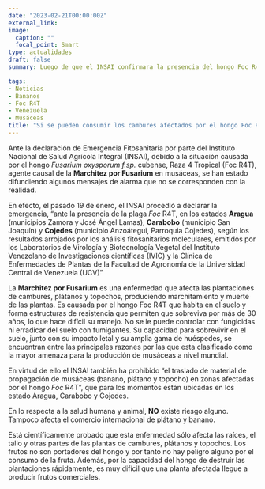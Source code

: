 ```yaml
---
date: "2023-02-21T00:00:00Z"
external_link: 
image:
  caption: ""
  focal_point: Smart
type: actualidades
draft: false
summary: Luego de que el INSAI confirmara la presencia del hongo Foc R4T en zonas productoras de banano en el país (Aragua, Carabobo y Cojedes), se ha generado una preocupación en la población acerca de si se pueden consumir los frutos infectados.

tags:
- Noticias
- Bananos
- Foc R4T
- Venezuela
- Musáceas
title: "Si se pueden consumir los cambures afectados por el hongo Foc R4T"
---
```

Ante la declaración de Emergencia Fitosanitaria por parte del Instituto Nacional de Salud Agrícola Integral (INSAI), debido a la situación causada por el hongo *Fusarium oxysporum f.sp.* cubense, Raza 4 Tropical (Foc R4T), agente causal de la **Marchitez por Fusarium** en musáceas, se han estado difundiendo algunos mensajes de alarma que no se corresponden con la realidad.

En efecto, el pasado 19 de enero, el INSAI procedió a declarar la emergencia, “ante la presencia de la plaga *Foc* R4T, en los estados **Aragua** (municipios Zamora y José Ángel Lamas), **Carabobo** (municipio San Joaquín) y **Cojedes** (municipio Anzoátegui, Parroquia Cojedes), según los resultados arrojados por los análisis fitosanitarios moleculares, emitidos por los Laboratorios de Virología y Biotecnología Vegetal del Instituto Venezolano de Investigaciones científicas (IVIC) y la Clínica de Enfermedades de Plantas de la Facultad de Agronomía de la Universidad Central de Venezuela (UCV)”

La **Marchitez por Fusarium** es una enfermedad que afecta las plantaciones de cambures, plátanos y topochos, produciendo marchitamiento y muerte de las plantas. Es causada por el hongo Foc R4T que habita en el suelo y forma estructuras de resistencia que permiten que sobreviva por más de 30 años, lo que hace difícil su manejo. No se le puede controlar con fungicidas ni erradicar del suelo con fumigantes. Su capacidad  para sobrevivir en el suelo, junto con su impacto letal y su amplia gama de huéspedes, se encuentran entre las principales razones por las que esta clasificado como la mayor amenaza para la producción de musáceas a nivel mundial.

En virtud de ello el INSAI también ha prohibido “el traslado de material de propagación de musáceas (banano, plátano y topocho) en zonas afectadas por el hongo *Foc* R4T”, que para los momentos están ubicadas en los estado Aragua, Carabobo y Cojedes.

En lo respecta a la salud humana y animal, **NO** existe riesgo alguno. Tampoco afecta el comercio internacional de plátano y banano.

Está científicamente probado que esta enfermedad sólo afecta las raíces, el tallo y otras partes de las plantas de cambures, plátanos y topochos. Los frutos no son portadores del hongo y por tanto no hay peligro alguno por el consumo de la fruta. Además, por la capacidad del hongo de destruir las plantaciones rápidamente, es muy difícil que una planta afectada llegue a producir frutos comerciales.





